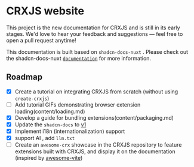 # CRXJS website

This project is the new documentation for CRXJS and is still in its early stages. We'd love to hear your feedback and suggestions — feel free to open a pull request anytime!

This documentation is built based on `shadcn-docs-nuxt` . Please check out the shadcn-docs-nuxt [`documentation`](https://shadcn-docs-nuxt.vercel.app/) for more information.

## Roadmap

- [x] Create a tutorial on integrating CRXJS from scratch (without using `create-crxjs`)
- [ ] Add tutorial GIFs demonstrating browser extension loading(content/loading.md)
- [x] Develop a guide for bundling extensions(content/packaging.md)
- [x] Update the `shadcn-docs` to [v1](https://shadcn-docs-nuxt.vercel.app/blog/v1)
- [x] Implement i18n (internationalization) support
- [x] support AI , add `llm.txt`
- [ ] Create an `awesome-crx` showcase in the CRXJS repository to feature extensions built with CRXJS, and display it on the documentation (inspired by [awesome-vite](https://github.com/vitejs/awesome-vite))
